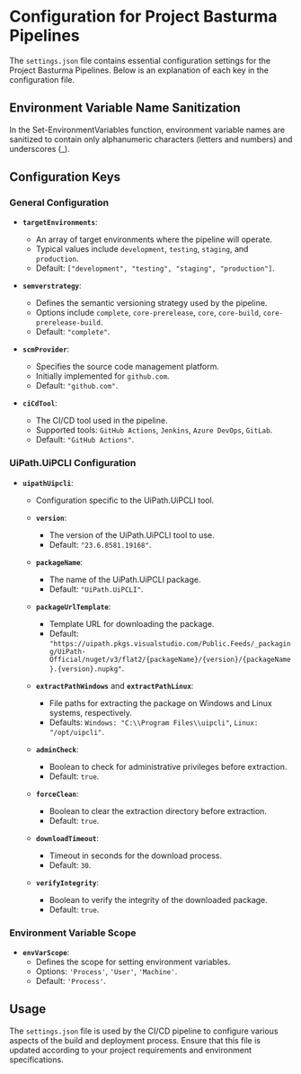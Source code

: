 # Configuration for Project Basturma Pipelines

The `settings.json` file contains essential configuration settings for the Project Basturma Pipelines. Below is an explanation of each key in the configuration file.

## Environment Variable Name Sanitization

In the Set-EnvironmentVariables function, environment variable names are sanitized to contain only alphanumeric characters (letters and numbers) and underscores (\_).

## Configuration Keys

### General Configuration

- **`targetEnvironments`**:

  - An array of target environments where the pipeline will operate.
  - Typical values include `development`, `testing`, `staging`, and `production`.
  - Default: `["development", "testing", "staging", "production"]`.

- **`semverstrategy`**:

  - Defines the semantic versioning strategy used by the pipeline.
  - Options include `complete`, `core-prerelease`, `core`, `core-build`, `core-prerelease-build`.
  - Default: `"complete"`.

- **`scmProvider`**:

  - Specifies the source code management platform.
  - Initially implemented for `github.com`.
  - Default: `"github.com"`.

- **`ciCdTool`**:
  - The CI/CD tool used in the pipeline.
  - Supported tools: `GitHub Actions`, `Jenkins`, `Azure DevOps`, `GitLab`.
  - Default: `"GitHub Actions"`.

### UiPath.UiPCLI Configuration

- **`uipathUipcli`**:

  - Configuration specific to the UiPath.UiPCLI tool.

  - **`version`**:

    - The version of the UiPath.UiPCLI tool to use.
    - Default: `"23.6.8581.19168"`.

  - **`packageName`**:

    - The name of the UiPath.UiPCLI package.
    - Default: `"UiPath.UiPCLI"`.

  - **`packageUrlTemplate`**:

    - Template URL for downloading the package.
    - Default: `"https://uipath.pkgs.visualstudio.com/Public.Feeds/_packaging/UiPath-Official/nuget/v3/flat2/{packageName}/{version}/{packageName}.{version}.nupkg"`.

  - **`extractPathWindows`** and **`extractPathLinux`**:

    - File paths for extracting the package on Windows and Linux systems, respectively.
    - Defaults: `Windows: "C:\\Program Files\\uipcli"`, `Linux: "/opt/uipcli"`.

  - **`adminCheck`**:

    - Boolean to check for administrative privileges before extraction.
    - Default: `true`.

  - **`forceClean`**:

    - Boolean to clear the extraction directory before extraction.
    - Default: `true`.

  - **`downloadTimeout`**:

    - Timeout in seconds for the download process.
    - Default: `30`.

  - **`verifyIntegrity`**:
    - Boolean to verify the integrity of the downloaded package.
    - Default: `true`.

### Environment Variable Scope

- **`envVarScope`**:
  - Defines the scope for setting environment variables.
  - Options: `'Process'`, `'User'`, `'Machine'`.
  - Default: `'Process'`.

## Usage

The `settings.json` file is used by the CI/CD pipeline to configure various aspects of the build and deployment process. Ensure that this file is updated according to your project requirements and environment specifications.
